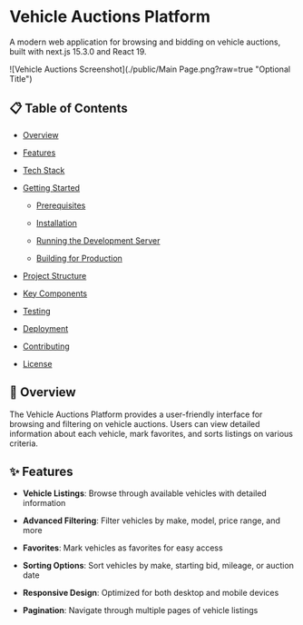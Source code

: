 # Vehicle Auctions Platform

A modern web application for browsing and bidding on vehicle auctions, built with next.js 15.3.0 and React 19.

![Vehicle Auctions Screenshot](./public/Main Page.png?raw=true "Optional Title")

## 📋 Table of Contents

- [Overview](#overview)

- [Features](#features)

- [Tech Stack](#tech-stack)

- [Getting Started](#getting-started)

  - [Prerequisites](#prerequisites)

  - [Installation](#installation)

  - [Running the Development Server](#running-the-development-server)

  - [Building for Production](#building-for-production)

- [Project Structure](#project-structure)

- [Key Components](#key-components)

- [Testing](#testing)

- [Deployment](#deployment)

- [Contributing](#contributing)

- [License](#license)

## 🚀 Overview

The Vehicle Auctions Platform provides a user-friendly interface for browsing and filtering on vehicle auctions. Users can view detailed information about each vehicle, mark favorites, and sorts listings on various criteria.

## ✨ Features

- **Vehicle Listings**: Browse through available vehicles with detailed information

- **Advanced Filtering**: Filter vehicles by make, model, price range, and more

- **Favorites**: Mark vehicles as favorites for easy access

- **Sorting Options**: Sort vehicles by make, starting bid, mileage, or auction date

- **Responsive Design**: Optimized for both desktop and mobile devices

- **Pagination**: Navigate through multiple pages of vehicle listings
